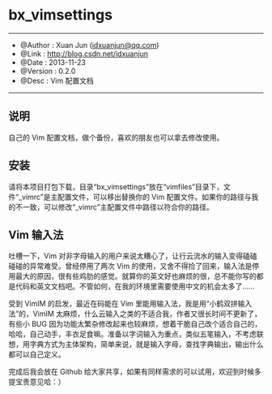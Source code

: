 bx_vimsettings
==============

--------------------------------------------------------------------------

* @Author  : Xuan Jun (idxuanjun@qq.com)
* @Link    : http://blog.csdn.net/idxuanjun
* @Date    : 2013-11-23
* @Version : 0.2.0
* @Desc    : Vim 配置文档

--------------------------------------------------------------------------

说明
----

自己的 Vim 配置文档，做个备份，喜欢的朋友也可以拿去修改使用。

安装
----
请将本项目打包下载，目录“bx_vimsettings”放在“vimfiles”目录下，文件“_vimrc”是主配置文件，可以移出替换你的 Vim 配置文件。如果你的路径与我的不一致，可以修改“_vimrc”主配置文件中路径以符合你的路径。

Vim 输入法
----------

吐槽一下，Vim 对非字母输入的用户来说太糟心了，让行云流水的输入变得磕磕碰碰的异常难受。曾经停用了两次 Vim 的使用，又舍不得捡了回来，输入法是停用最大的原因，很有些鸡肋的感觉。就算你的英文好也麻烦的很，总不能你写的都是代码和英文文档吧。不管如何，在我的环境里需要使用中文的机会太多了……

受到 VimIM 的启发，最近在码能在 Vim 里能用输入法，我是用“小鹤双拼输入法”的，VimIM 太麻烦，什么云输入之类的不适合我，作者又很长时间不更新了，有些小 BUG 因为功能太繁杂修改起来也较麻烦，想着干脆自己改个适合自己的，哈哈，自己动手，丰衣足食嘛。准备以字词输入为重点，类似五笔输入，不考虑联想，用字典方式为主体架构，简单来说，就是输入字母，查找字典输出，输出什么都可以自己定义。

完成后我会放在 Github 给大家共享，如果有同样需求的可以试用，欢迎到时候多提宝贵意见哈：）
